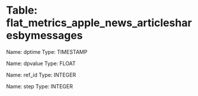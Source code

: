 Table: flat_metrics_apple_news_articlesharesbymessages
======================================================

Name: dptime
Type: TIMESTAMP

Name: dpvalue
Type: FLOAT

Name: ref_id
Type: INTEGER

Name: step
Type: INTEGER

